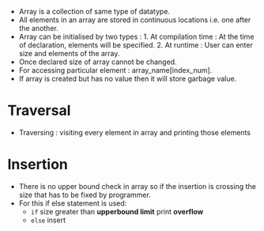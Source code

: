 - Array is a collection of same type of datatype.
- All elements in an array are stored in continuous locations i.e. one after the another.
- Array can be initialised by two types : 
                                        1. At compilation time : At the time of declaration, elements will be specified.
                                        2. At runtime : User can enter size and elements of the array.
- Once declared size of array cannot be changed.
- For accessing particular element : array_name[index_num].
- If array is created but has no value then it will store garbage value.

# Traversal
- Traversing : visiting every element in array and printing those elements

# Insertion
- There is no upper bound check in array so if the insertion is crossing the size that has to be fixed by programmer.
- For this if else statement is used:
     - `if` size greater than **upperbound limit** print **overflow**
     - `else` insert 